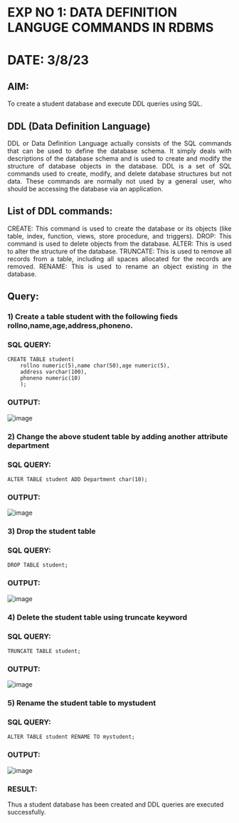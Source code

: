 # EXP NO 1: DATA DEFINITION LANGUGE COMMANDS IN RDBMS

# DATE: 3/8/23

## AIM:
To create a student database and execute DDL queries using SQL.


## DDL (Data Definition Language)
<div align="justify">
DDL or Data Definition Language actually consists of the SQL commands that can be used to define the database schema. It simply deals with descriptions of the database schema and is used to create and modify the structure of database objects in the database. DDL is a set of SQL commands used to create, modify, and delete database structures but not data. These commands are normally not used by a general user, who should be accessing the database via an application.
</div>
 
## List of DDL commands: 
<div align="justify">
CREATE: This command is used to create the database or its objects (like table, index, function, views, store procedure, and triggers).
DROP: This command is used to delete objects from the database.
ALTER: This is used to alter the structure of the database.
TRUNCATE: This is used to remove all records from a table, including all spaces allocated for the records are removed.
RENAME: This is used to rename an object existing in the database.
</div>

## Query:
### 1) Create a table student with the following fieds rollno,name,age,address,phoneno.

### SQL QUERY:
```
CREATE TABLE student(
    rollno numeric(5),name char(50),age numeric(5),
    address varchar(100),
    phoneno numeric(10)
    );
```

### OUTPUT:
![image](https://github.com/NAGINENIROHITH/G2_DBMS/assets/118344049/223500df-3d6d-437f-a168-1a80542a3468)


### 2) Change the above student table by adding another attribute department
### SQL QUERY: 
```
ALTER TABLE student ADD Department char(10);
```
### OUTPUT:
![image](https://github.com/NAGINENIROHITH/G2_DBMS/assets/118344049/1ad110f5-b15f-4c00-b102-fbaf1974c1f1)


### 3) Drop the student table
 
### SQL QUERY: 
```
DROP TABLE student;
```
### OUTPUT:
![image](https://github.com/NAGINENIROHITH/G2_DBMS/assets/118344049/23d7e764-57e2-4afe-9229-3c013c54d12b)


### 4) Delete the student table using truncate keyword

### SQL QUERY: 
```
TRUNCATE TABLE student;
```

### OUTPUT:
![image](https://github.com/NAGINENIROHITH/G2_DBMS/assets/118344049/4ad32b24-cf22-4ed4-8cec-3636ada47df9)



### 5) Rename the student table to mystudent

### SQL QUERY: 
```
ALTER TABLE student RENAME TO mystudent;
```

### OUTPUT:
![image](https://github.com/NAGINENIROHITH/G2_DBMS/assets/118344049/1147eae2-dd27-491f-95e5-8c78a9944962)

### RESULT:
Thus a student database has been created and DDL queries are executed successfully.
